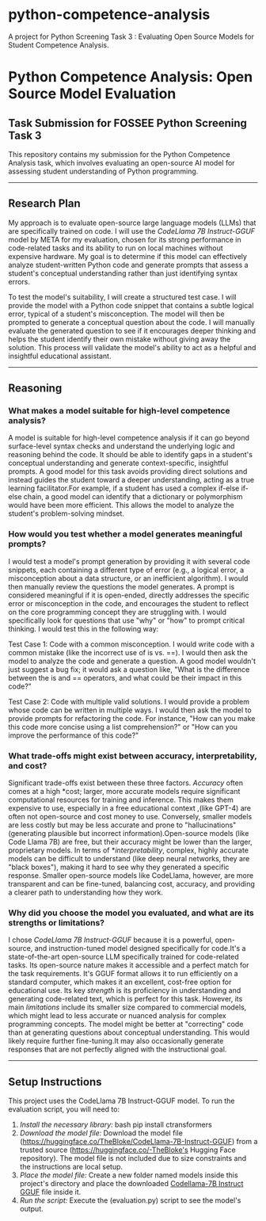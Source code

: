 # python-competence-analysis
A project for Python Screening Task 3 : Evaluating Open Source Models for Student Competence Analysis.
# Python Competence Analysis: Open Source Model Evaluation

## Task Submission for FOSSEE Python Screening Task 3

This repository contains my submission for the Python Competence Analysis task, which involves evaluating an open-source AI model for assessing student understanding of Python programming.

***

## Research Plan

My approach is to evaluate open-source large language models (LLMs) that are specifically trained on code. I will use the *CodeLlama 7B Instruct-GGUF* model by META for my evaluation, chosen for its strong performance in code-related tasks and its ability to run on local machines without expensive hardware. My goal is to determine if this model can effectively analyze student-written Python code and generate prompts that assess a student's conceptual understanding rather than just identifying syntax errors.

To test the model's suitability, I will create a structured test case. I will provide the model with a Python code snippet that contains a subtle logical error, typical of a student's misconception. The model will then be prompted to generate a conceptual question about the code. I will manually evaluate the generated question to see if it encourages deeper thinking and helps the student identify their own mistake without giving away the solution. This process will validate the model's ability to act as a helpful and insightful educational assistant.

***

## Reasoning

### What makes a model suitable for high-level competence analysis?

A model is suitable for high-level competence analysis if it can go beyond surface-level syntax checks and understand the underlying logic and reasoning behind the code. It should be able to identify gaps in a student's conceptual understanding and generate context-specific, insightful prompts. A good model for this task avoids providing direct solutions and instead guides the student toward a deeper understanding, acting as a true learning facilitator.For example, if a student has used a complex if-else if-else chain, a good model can identify that a dictionary or polymorphism would have been more efficient. This allows the model to analyze the student's problem-solving mindset.

### How would you test whether a model generates meaningful prompts?

I would test a model's prompt generation by providing it with several code snippets, each containing a different type of error (e.g., a logical error, a misconception about a data structure, or an inefficient algorithm). I would then manually review the questions the model generates. A prompt is considered meaningful if it is open-ended, directly addresses the specific error or misconception in the code, and encourages the student to reflect on the core programming concept they are struggling with. I would specifically look for questions that use "why" or "how" to prompt critical thinking.
 I would test this in the following way:

Test Case 1: Code with a common misconception. I would write code with a common mistake (like the incorrect use of is vs. ==). I would then ask the model to analyze the code and generate a question. A good model wouldn't just suggest a bug fix; it would ask a question like, "What is the difference between the is and == operators, and what could be their impact in this code?"

Test Case 2: Code with multiple valid solutions. I would provide a problem whose code can be written in multiple ways. I would then ask the model to provide prompts for refactoring the code. For instance, "How can you make this code more concise using a list comprehension?" or "How can you improve the performance of this code?"

### What trade-offs might exist between accuracy, interpretability, and cost?

Significant trade-offs exist between these three factors. *Accuracy* often comes at a high *cost; larger, more accurate models require significant computational resources for training and inference. This makes them expensive to use, especially in a free educational context ,(like GPT-4) are often not open-source and cost money to use. Conversely, smaller models are less costly but may be less accurate and prone to "hallucinations" (generating plausible but incorrect information).Open-source models (like Code Llama 7B) are free, but their accuracy might be lower than the larger, proprietary models. In terms of **interpretability*, complex, highly accurate models can be difficult to understand (like deep neural networks, they are "black boxes"), making it hard to see why they generated a specific response. 
Smaller open-source models like CodeLlama, however, are more transparent and can be fine-tuned, balancing cost, accuracy, and providing a clearer path to understanding how they work.

### Why did you choose the model you evaluated, and what are its strengths or limitations?

I chose *CodeLlama 7B Instruct-GGUF* because it is a powerful, open-source, and instruction-tuned model designed specifically for code.It's a state-of-the-art open-source LLM specifically trained for code-related tasks. Its open-source nature makes it accessible and a perfect match for the task requirements. It's GGUF format allows it to run efficiently on a standard computer, which makes it an excellent, cost-free option for educational use. Its key *strength* is its proficiency in understanding and generating code-related text, which is perfect for this task. 
However, its main *limitations* include its smaller size compared to commercial models, which might lead to less accurate or nuanced analysis for complex programming concepts. The model might be better at "correcting" code than at generating questions about conceptual understanding. This would likely require further fine-tuning.It may also occasionally generate responses that are not perfectly aligned with the instructional goal.

***

## Setup Instructions

This project uses the CodeLlama 7B Instruct-GGUF model. To run the evaluation script, you will need to:

1.  *Install the necessary library:*
    bash
    pip install ctransformers
2.   *Download the model file:*
    Download the model file (https://huggingface.co/TheBloke/CodeLlama-7B-Instruct-GGUF) from a trusted source (https://huggingface.co/-TheBloke's Hugging Face repository).
    The model file is not included due to size constraints and the instructions are local setup.
4.  *Place the model file:*
    Create a new folder named models inside this project's directory and place the downloaded [Codellama-7B Instruct GGUF](c:/Users/hp/Downloads/codellama-7b-instruct.Q4_K_M.gguf) file inside it.
5.  *Run the script:*
    Execute the (evaluation.py) script to see the model's output.

    
